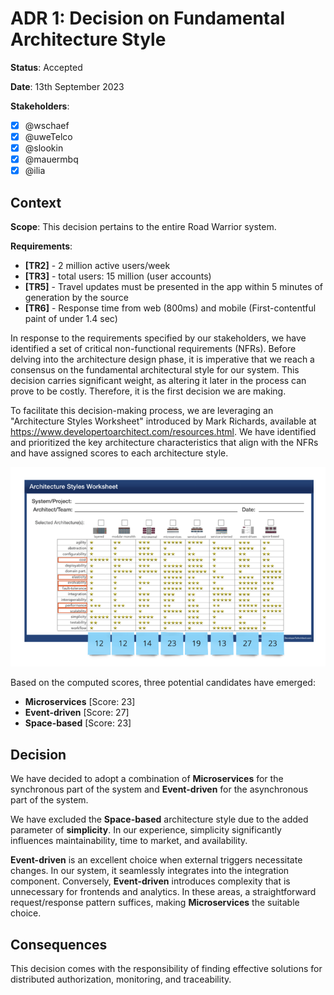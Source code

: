 # ADR 1: Decision on Fundamental Architecture Style

**Status**: Accepted

**Date**: 13th September 2023

**Stakeholders**:

- [x] @wschaef
- [x] @uweTelco
- [x] @slookin
- [x] @mauermbq
- [x] @ilia

## Context

**Scope**: This decision pertains to the entire Road Warrior system.

**Requirements**:

- **[TR2]** - 2 million active users/week
- **[TR3]** - total users: 15 million (user accounts)
- **[TR5]** - Travel updates must be presented in the app within 5 minutes of generation by the source
- **[TR6]** - Response time from web (800ms) and mobile (First-contentful paint of under 1.4 sec)

In response to the requirements specified by our stakeholders, we have identified a set of critical non-functional requirements (NFRs). Before delving into the architecture design phase, it is imperative that we reach a consensus on the fundamental architectural style for our system. This decision carries significant weight, as altering it later in the process can prove to be costly. Therefore, it is the first decision we are making.

To facilitate this decision-making process, we are leveraging an "Architecture Styles Worksheet" introduced by Mark Richards, available at https://www.developertoarchitect.com/resources.html. We have identified and prioritized the key architecture characteristics that align with the NFRs and have assigned scores to each architecture style.

![Architecture Styles Worksheet](../img/ArchitectureStylesWorksheet.png)

Based on the computed scores, three potential candidates have emerged:

- **Microservices** [Score: 23]
- **Event-driven** [Score: 27]
- **Space-based** [Score: 23]

## Decision

We have decided to adopt a combination of **Microservices** for the synchronous part of the system and **Event-driven** for the asynchronous part of the system.

We have excluded the **Space-based** architecture style due to the added parameter of **simplicity**. In our experience, simplicity significantly influences maintainability, time to market, and availability.

**Event-driven** is an excellent choice when external triggers necessitate changes. In our system, it seamlessly integrates into the integration component. Conversely, **Event-driven** introduces complexity that is unnecessary for frontends and analytics. In these areas, a straightforward request/response pattern suffices, making **Microservices** the suitable choice.

## Consequences

This decision comes with the responsibility of finding effective solutions for distributed authorization, monitoring, and traceability.
